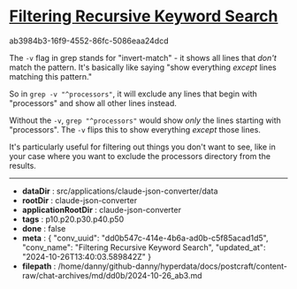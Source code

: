 # [Filtering Recursive Keyword Search](https://claude.ai/chat/dd0b547c-414e-4b6a-ad0b-c5f85acad1d5)

ab3984b3-16f9-4552-86fc-5086eaa24dcd

 The `-v` flag in grep stands for "invert-match" - it shows all lines that *don't* match the pattern. It's basically like saying "show everything *except* lines matching this pattern."

So in `grep -v "^processors"`, it will exclude any lines that begin with "processors" and show all other lines instead.

Without the `-v`, `grep "^processors"` would show *only* the lines starting with "processors". The `-v` flips this to show everything *except* those lines.

It's particularly useful for filtering out things you don't want to see, like in your case where you want to exclude the processors directory from the results.

---

* **dataDir** : src/applications/claude-json-converter/data
* **rootDir** : claude-json-converter
* **applicationRootDir** : claude-json-converter
* **tags** : p10.p20.p30.p40.p50
* **done** : false
* **meta** : {
  "conv_uuid": "dd0b547c-414e-4b6a-ad0b-c5f85acad1d5",
  "conv_name": "Filtering Recursive Keyword Search",
  "updated_at": "2024-10-26T13:40:03.589842Z"
}
* **filepath** : /home/danny/github-danny/hyperdata/docs/postcraft/content-raw/chat-archives/md/dd0b/2024-10-26_ab3.md